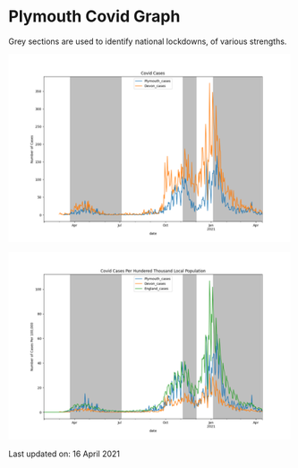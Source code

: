 # Plymouth Covid Graph

Grey sections are used to identify national lockdowns, of various strengths.

![Covid Rates](images/plymouth_covid_graph.png "Plymouth Covid Graph")

![Covid Rates Per 100000](images/plymouth_covid_graph_pht.png "Plymouth Covid Graph Per 100000 ")


Last updated on: 16 April 2021